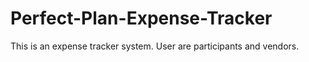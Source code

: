 # Perfect-Plan-Expense-Tracker
This is an expense tracker system. User are participants and vendors.
